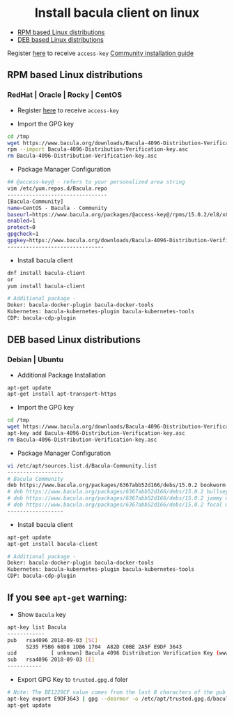 <h1 align="center">Install bacula client on linux</h1>

- [RPM based Linux distributions](#rpm-based-linux-distributions)
- [DEB based Linux distributions](#deb-based-linux-distributions)

Register [here](https://www.bacula.org/bacula-binary-package-download/) to receive `access-key`
[Community installation guide](https://www.bacula.org/whitepapers/CommunityInstallationGuide.pdf)

## RPM based Linux distributions

### RedHat | Oracle | Rocky | CentOS

- Register [here](https://www.bacula.org/bacula-binary-package-download/) to receive `access-key`

- Import the GPG key

```bash
cd /tmp
wget https://www.bacula.org/downloads/Bacula-4096-Distribution-Verification-key.asc
rpm --import Bacula-4096-Distribution-Verification-key.asc
rm Bacula-4096-Distribution-Verification-key.asc
```

- Package Manager Configuration

```bash
## @access-key@ - refers to your personalized area string
vim /etc/yum.repos.d/Bacula.repo
--------------------------------
[Bacula-Community]
name=CentOS - Bacula - Community
baseurl=https://www.bacula.org/packages/@access-key@/rpms/15.0.2/el8/x86_64/
enabled=1
protect=0
gpgcheck=1
gpgkey=https://www.bacula.org/downloads/Bacula-4096-Distribution-Verification-key.asc
-------------------------------
```
- Install bacula client

```bash
dnf install bacula-client
or
yum install bacula-client

# Additional package - 
Doker: bacula-docker-plugin bacula-docker-tools
Kubernetes: bacula-kubernetes-plugin bacula-kubernetes-tools
CDP: bacula-cdp-plugin
```


## DEB based Linux distributions

### Debian | Ubuntu

- Additional Package Installation

```bash
apt-get update
apt-get install apt-transport-https
```
- Import the GPG key

```bash
cd /tmp
wget https://www.bacula.org/downloads/Bacula-4096-Distribution-Verification-key.asc
apt-key add Bacula-4096-Distribution-Verification-key.asc
rm Bacula-4096-Distribution-Verification-key.asc
```
- Package Manager Configuration

```bash
vi /etc/apt/sources.list.d/Bacula-Community.list
------------------
# Bacula Community
deb https://www.bacula.org/packages/6367abb52d166/debs/15.0.2 bookworm main
# deb https://www.bacula.org/packages/6367abb52d166/debs/15.0.2 bullseye main
# deb https://www.bacula.org/packages/6367abb52d166/debs/15.0.2 jammy main
# deb https://www.bacula.org/packages/6367abb52d166/debs/15.0.2 focal main
------------------
```
- Install bacula client

```bash
apt-get update
apt-get install bacula-client 

# Additional package -
Doker: bacula-docker-plugin bacula-docker-tools
Kubernetes: bacula-kubernetes-plugin bacula-kubernetes-tools
CDP: bacula-cdp-plugin
```
## If you see `apt-get` warning:
 
- Show `Bacula` key

```bash
apt-key list Bacula
------------
pub   rsa4096 2018-09-03 [SC]
      5235 F5B6 68D8 1DB6 1704  A82D C0BE 2A5F E9DF 3643
uid           [ unknown] Bacula 4096 Distribution Verification Key (www.bacula.org) <kern@bacula.org>
sub   rsa4096 2018-09-03 [E]
-----------
```
- Export GPG Key to `trusted.gpg.d` foler
```bash
# Note: The BE1229CF value comes from the last 8 characters of the pub code
apt-key export E9DF3643 | gpg --dearmor -o /etc/apt/trusted.gpg.d/bacula.gpg
apt-get update
```

```bash

```






